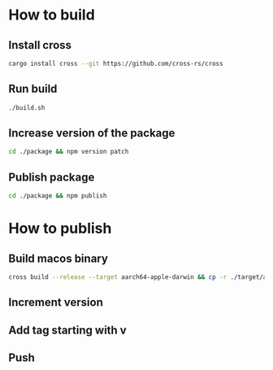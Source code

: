 # How to build

## Install cross

```sh
cargo install cross --git https://github.com/cross-rs/cross
```

## Run build

```sh
./build.sh
```

## Increase version of the package

```sh
cd ./package && npm version patch
```

## Publish package 

```sh
cd ./package && npm publish
```

# How to publish

## Build macos binary


```sh
cross build --release --target aarch64-apple-darwin && cp -r ./target/aarch64-apple-darwin/release/protos-ts ./package/bin/protos-ts-macos
```

## Increment version

## Add tag starting with v

## Push
